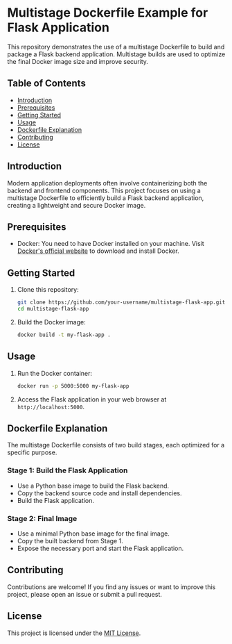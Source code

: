 # Multistage Dockerfile Example for Flask Application

This repository demonstrates the use of a multistage Dockerfile to build and package a Flask backend application. Multistage builds are used to optimize the final Docker image size and improve security.

## Table of Contents

- [Introduction](#introduction)
- [Prerequisites](#prerequisites)
- [Getting Started](#getting-started)
- [Usage](#usage)
- [Dockerfile Explanation](#dockerfile-explanation)
- [Contributing](#contributing)
- [License](#license)

## Introduction

Modern application deployments often involve containerizing both the backend and frontend components. This project focuses on using a multistage Dockerfile to efficiently build a Flask backend application, creating a lightweight and secure Docker image.

## Prerequisites

- Docker: You need to have Docker installed on your machine. Visit [Docker's official website](https://www.docker.com/get-started) to download and install Docker.

## Getting Started

1. Clone this repository:
   ```sh
   git clone https://github.com/your-username/multistage-flask-app.git
   cd multistage-flask-app
   ```

2. Build the Docker image:
   ```sh
   docker build -t my-flask-app .
   ```


## Usage

1. Run the Docker container:
   ```sh
   docker run -p 5000:5000 my-flask-app
   ```

2. Access the Flask application in your web browser at `http://localhost:5000`.

## Dockerfile Explanation

The multistage Dockerfile consists of two build stages, each optimized for a specific purpose.

### Stage 1: Build the Flask Application

- Use a Python base image to build the Flask backend.
- Copy the backend source code and install dependencies.
- Build the Flask application.

### Stage 2: Final Image

- Use a minimal Python base image for the final image.
- Copy the built backend from Stage 1.
- Expose the necessary port and start the Flask application.

## Contributing

Contributions are welcome! If you find any issues or want to improve this project, please open an issue or submit a pull request.

## License

This project is licensed under the [MIT License](LICENSE).

